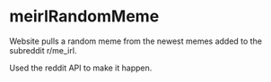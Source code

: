# meirlRandomMeme
Website pulls a random meme from the newest memes added to the subreddit r/me_irl.

Used the reddit API to make it happen.

